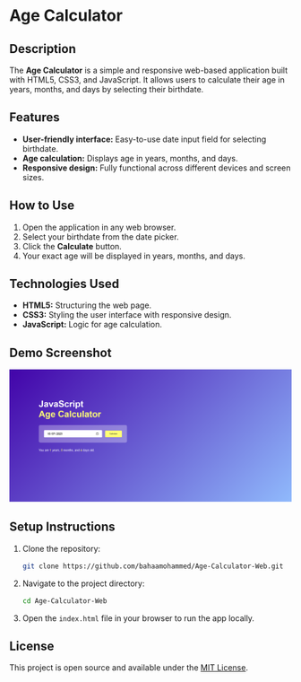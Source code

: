 # Age Calculator

## Description

The **Age Calculator** is a simple and responsive web-based application built with HTML5, CSS3, and JavaScript. It allows users to calculate their age in years, months, and days by selecting their birthdate.

## Features

- **User-friendly interface:** Easy-to-use date input field for selecting birthdate.
- **Age calculation:** Displays age in years, months, and days.
- **Responsive design:** Fully functional across different devices and screen sizes.

## How to Use

1. Open the application in any web browser.
2. Select your birthdate from the date picker.
3. Click the **Calculate** button.
4. Your exact age will be displayed in years, months, and days.

## Technologies Used

- **HTML5:** Structuring the web page.
- **CSS3:** Styling the user interface with responsive design.
- **JavaScript:** Logic for age calculation.

## Demo Screenshot

![Age Calculator Screenshot](screenshot.png)

## Setup Instructions

1. Clone the repository:
    ```bash
    git clone https://github.com/bahaamohammed/Age-Calculator-Web.git
    ```
2. Navigate to the project directory:
    ```bash
    cd Age-Calculator-Web
    ```
3. Open the `index.html` file in your browser to run the app locally.

## License

This project is open source and available under the [MIT License](LICENSE).


